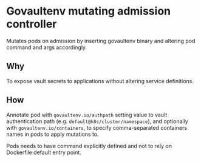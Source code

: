 # Govaultenv mutating admission controller

Mutates pods on admission by inserting govaultenv binary and altering pod command and args accordingly.

## Why

To expose vault secrets to applications without altering service definitions.

## How

Annotate pod with `govaultenv.io/authpath` setting value to vault authentication path (e.g. `default@k8s/cluster/namespace`),
and optionally with `govaultenv.io/containers`, to specify comma-separated containers names in pods to apply mutations to.

Pods needs to have command explicitly defined and not to rely on Dockerfile default entry point.